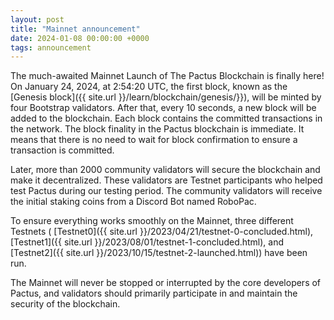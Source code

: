 ```yaml
---
layout: post
title: "Mainnet announcement"
date: 2024-01-08 00:00:00 +0000
tags: announcement
---
```


The much-awaited Mainnet Launch of The Pactus Blockchain is finally here!
On January 24, 2024, at 2:54:20 UTC, the first block, known as the [Genesis block]({{ site.url }}/learn/blockchain/genesis/}}),
will be minted by four Bootstrap validators.
After that, every 10 seconds, a new block will be added to the blockchain.
Each block contains the committed transactions in the network.
The block finality in the Pactus blockchain is immediate.
It means that there is no need to wait for block confirmation to ensure a transaction is committed.

Later, more than 2000 community validators will secure the blockchain and make it decentralized.
These validators are Testnet participants who helped test Pactus during our testing period.
The community validators will receive the initial staking coins from a Discord Bot named RoboPac.

To ensure everything works smoothly on the Mainnet, three different Testnets (
[Testnet0]({{ site.url }}/2023/04/21/testnet-0-concluded.html),
[Testnet1]({{ site.url }}/2023/08/01/testnet-1-concluded.html), and
[Testnet2]({{ site.url }}/2023/10/15/testnet-2-launched.html)) have been run.

The Mainnet will never be stopped or interrupted by the core developers of Pactus,
and validators should primarily participate in and maintain the security of the blockchain.
